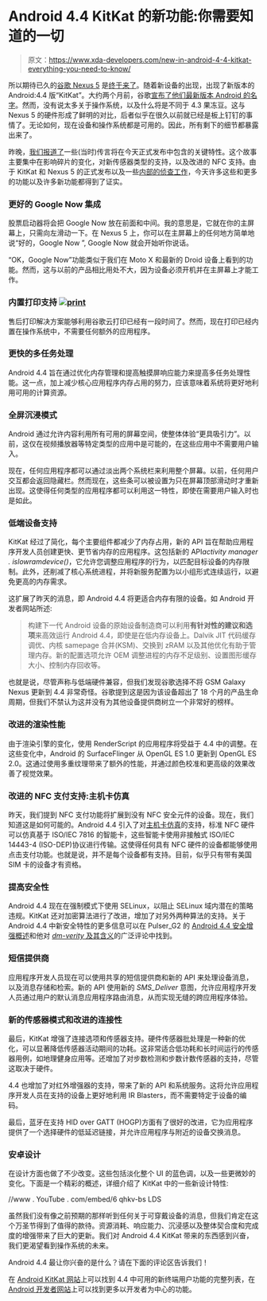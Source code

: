 # Android 4.4 KitKat 的新功能:你需要知道的一切

> 原文：<https://www.xda-developers.com/new-in-android-4-4-kitkat-everything-you-need-to-know/>

所以期待已久的[谷歌 Nexus 5](http://forum.xda-developers.com/google-nexus-5) 是[终于来了](http://www.xda-developers.com/android/google-nexus-5-finally-released-go-get-yours-now/ "Google Nexus 5 Finally Released! Go Get Yours Now!")。随着新设备的出现，出现了新版本的 Android:4.4 版“KitKat”。大约两个月前，谷歌[宣布了他们最新版本 Android 的名字](http://www.xda-developers.com/android/google-announces-android-4-4-kitkat/ "Google Announces Android 4.4 KitKat")。然而，没有说太多关于操作系统，以及什么将是不同于 4.3 果冻豆。这与 Nexus 5 的硬件形成了鲜明的对比，后者似乎在很久以前就已经是板上钉钉的事情了。无论如何，现在设备和操作系统都是可用的。因此，所有剩下的细节都暴露出来了。

昨晚，[我们报道了](http://www.xda-developers.com/android/kitkat-to-target-wearables-ease-fragmentation-and-improve-support-for-nfc-and-lower-end-devices/ "Android 4.4 KitKat to Target Wearables, Ease Fragmentation, and Improve Support for NFC and Lower End Devices")一些(当时)传言将在今天正式发布中包含的关键特性。这个故事主要集中在影响碎片的变化，对新传感器类型的支持，以及改进的 NFC 支持。由于 KitKat 和 Nexus 5 的正式发布以及一些[内部的侦查工作](http://www.xda-developers.com/android/new-runtime-compiler-in-android-4-4/ "BREAKING: New Runtime Compiler in Android 4.4 to Possibly Bring Better Performance in Future Releases")，今天许多这些和更多的功能以及许多新功能都得到了证实。

### 更好的 Google Now 集成

股票启动器将会把 Google Now 放在前面和中间。我的意思是，它就在你的主屏幕上，只需向左滑动一下。在 Nexus 5 上，你可以在主屏幕上的任何地方简单地说“好的，Google Now ”, Google Now 就会开始听你说话。

“OK，Google Now”功能类似于我们在 Moto X 和最新的 Droid 设备上看到的功能。然而，这与以前的产品相比用处不大，因为设备必须开机并在主屏幕上才能工作。

### 内置打印支持 [![print](img/4cd1df22a0c2eaca37034b9ff46942f7.png)](http://www.xda-developers.com/wp-content/uploads/2013/10/print.jpg)

售后打印解决方案能够利用谷歌云打印已经有一段时间了。然而，现在打印已经内置在操作系统中，不需要任何额外的应用程序。

### 更快的多任务处理

Android 4.4 旨在通过优化内存管理和提高触摸屏响应能力来提高多任务处理性能。这一点，加上减少核心应用程序内存占用的努力，应该意味着系统将更好地利用可用的计算资源。

### 全屏沉浸模式

Android 通过允许内容利用所有可用的屏幕空间，使整体体验“更具吸引力”。以前，这仅在视频播放器等特定类型的应用中是可能的，在这些应用中不需要用户输入。

现在，任何应用程序都可以通过淡出两个系统栏来利用整个屏幕。以前，任何用户交互都会返回隐藏栏。然而现在，这些条可以被设置为只在屏幕顶部滑动时才重新出现。这使得任何类型的应用程序都可以利用这一特性，即使在需要用户输入时也是如此。

### 低端设备支持

KitKat 经过了简化，每个主要组件都减少了内存占用，新的 API 旨在帮助应用程序开发人员创建更快、更节省内存的应用程序。这包括新的 API*activity manager . islowramdevice()*，它允许您调整应用程序的行为，以匹配目标设备的内存限制。此外，还削减了核心系统进程，并将新服务配置为以小组形式连续运行，以避免更高的内存需求。

这扩展了昨天的消息，即 Android 4.4 将更适合内存有限的设备。如 Android 开发者网站所述:

> 构建下一代 Android 设备的原始设备制造商可以利用**有针对性的建议和选项**来高效运行 Android 4.4，即使是在低内存设备上。Dalvik JIT 代码缓存调优、内核 samepage 合并(KSM)、交换到 zRAM 以及其他优化有助于管理内存。新的配置选项允许 OEM 调整进程的内存不足级别、设置图形缓存大小、控制内存回收等。

也就是说，尽管声称与低端硬件兼容，但我们发现谷歌选择不将 GSM Galaxy Nexus 更新到 4.4 非常奇怪。谷歌提到这是因为该设备超出了 18 个月的产品生命周期，但我们不禁认为这并没有为其他设备提供商树立一个非常好的榜样。

### 改进的渲染性能

由于渲染引擎的变化，使用 RenderScript 的应用程序将受益于 4.4 中的调整。在这些变化中，Android 的 SurfaceFlinger 从 OpenGL ES 1.0 更新到 OpenGL ES 2.0。这通过使用多重纹理带来了额外的性能，并通过颜色校准和更高级的效果改善了视觉效果。

### 改进的 NFC 支付支持:主机卡仿真

昨天，我们提到 NFC 支付功能将扩展到没有 NFC 安全元件的设备。现在，我们知道这是如何可能的。Android 4.4 引入了对[主机卡仿真](http://developer.android.com/about/versions/kitkat.html#44-hce)的支持，标准 NFC 硬件可以仿真基于 ISO/IEC 7816 的智能卡，这些智能卡使用非接触式 ISO/IEC 14443-4 (ISO-DEP)协议进行传输。这使得任何具有 NFC 硬件的设备都能够使用点击支付功能。也就是说，并不是每个设备都有支持。目前，似乎只有带有美国 SIM 卡的设备才有资格。

### 提高安全性

Android 4.4 现在在强制模式下使用 SELinux，以阻止 SELinux 域内潜在的策略违规。KitKat 还对加密算法进行了改进，增加了对另外两种算法的支持。关于 Android 4.4 中新安全特性的更多信息可以在 Pulser_G2 的 [Android 4.4 安全增强概述](http://www.xda-developers.com/android/android-4-4-security-enhancements/ "Android 4.4 KitKat Security Enhancements")和他对 [*dm-verity* 及其含义](http://www.xda-developers.com/android/google-taking-aim-at-device-modders-in-android-4-4-kitkat/)的广泛评论中找到。

### 短信提供商

应用程序开发人员现在可以使用共享的短信提供商和新的 API 来处理设备消息，以及消息存储和检索。新的 API 使用新的 *SMS_Deliver* 意图，允许应用程序开发人员通过用户的默认消息应用程序路由消息，从而实现无缝的跨应用程序体验。

### 新的传感器模式和改进的连接性

最后，KitKat 增强了连接选项和传感器支持。硬件传感器批处理是一种新的优化，可以显著降低传感器活动期间的功耗。这非常适合低功耗和长时间运行的传感器用例，如地理健身应用等。还增加了对步数检测和步数计数传感器的支持，尽管这取决于硬件。

4.4 也增加了对红外增强器的支持，带来了新的 API 和系统服务。这将允许应用程序开发人员在支持的设备上更好地利用 IR Blasters，而不需要特定于设备的编码。

最后，蓝牙在支持 HID over GATT (HOGP)方面有了很好的改进，它为应用程序提供了一个选择硬件的低延迟链接，并允许应用程序与附近的设备交换消息。

### 安卓设计

在设计方面也做了不少改变。这些包括淡化整个 UI 的蓝色调，以及一些更微妙的变化。下面是一个精彩的概述，详细介绍了 KitKat 中的一些新设计特性:

//www . YouTube . com/embed/6 qhkv-bs LDS

虽然我们没有像之前预期的那样听到任何关于可穿戴设备的消息，但我们肯定在这个万圣节得到了值得的款待。资源消耗、响应能力、沉浸感以及整体契合度和完成度的增强带来了巨大的更新。我们对 Android 4.4 KitKat 带来的东西感到兴奋，我们更渴望看到操作系统的未来。

Android 4.4 最让你兴奋的是什么？请在下面的评论区告诉我们！

在 [Android KitKat 网站](http://www.android.com/versions/kit-kat-4-4/)上可以找到 4.4 中可用的新终端用户功能的完整列表，在 [Android 开发者网站](http://developer.android.com/about/versions/kitkat.html)上可以找到更多以开发者为中心的功能。